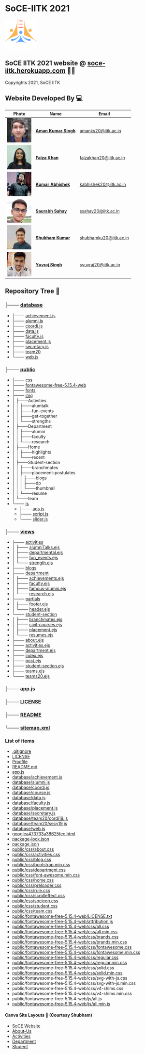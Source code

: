 # SoCE-IITK 2021

<code><img height="100" src = "public/img/SoCE-logo.svg"></code>

## SoCE IITK 2021 website @ [soce-iitk.herokuapp.com](https://soce-iitk.herokuapp.com/) 🎉🎉

Copyrights 2021, SoCE IITK

## Website Developed By 💻

| Photo                                                  | Name                                                  | Email                  |
| ------------------------------------------------------ | ----------------------------------------------------- | ---------------------- |
| <code><img height="80" src = "public/img/team/d2.jpg"> | [**Aman Kumar Singh**](https://github.com/amanks-20)  | amanks20@iitk.ac.in    |
| <code><img height="80" src = "public/img/team/w2.jpg"> | [**Faiza Khan**](https://github.com/faizak31)         | faizakhan20@iitk.ac.in |
| <code><img height="80" src = "public/img/team/w3.jpg"> | [**Kumar Abhishek**](https://github.com/kabhishek20)  | kabhishek20@iitk.ac.in |
| <code><img height="80" src = "public/img/team/w4.jpg"> | [**Saurabh Sahay**](https://github.com/sahay-saurabh) | ssahay20@iitk.ac.in    |
| <code><img height="80" src = "public/img/team/d5.jpg"> | [**Shubham Kumar**](https://github.com/Shubham-707)   | shubhamku20@iitk.ac.in |
| <code><img height="80" src = "public/img/team/w5.jpg"> | [**Yuvraj Singh**](https://github.com/Yuvraj1171)     | syuvraj20@iitk.ac.in   |

## Repository Tree 📄

### ├─── [database](database/)

-   ├─── [achievement.js ](database/achievement.js)
-   ├─── [alumni.js](database/alumni.js)
-   ├─── [coordi.js](database/coordi.js)
-   ├─── [data.js](database/data.js)
-   ├─── [faculty.js](database/faculty.js)
-   ├─── [placement.js](database/placement.js)
-   ├─── [secretary.js](database/secretary.js)
-   ├─── [team20](database/team20)
-   └─── [web.js](database/web.js)

### ├─── [public](public)

-   ├─── [css](public/css/)
-   ├─── [fontawesome-free-5.15.4-web](public/fontawesome-free-5.15.4-web/)
-   ├─── [fonts](public/fonts/)
-   ├─── [img](public/img/)
-   │  ├───Activities
-   │  │   ├───alumtalk
-   │  │   ├───fun-events
-   │  │   ├───get-together
-   │  │   └───strengths
-   │  ├───Department
-   │  │   ├───alumni
-   │  │   ├───faculty
-   │  │   └───research
-   │  ├───Home
-   │  │   ├───highlights
-   │  │   └───recent
-   │  ├───Student-section
-   │  │  ├───branchmates
-   │  │  ├───placement-postulates
-   │  │  │   ├───blogs
-   │  │  │   ├───dp
-   │  │  │   └───thumbnail
-   │  │  └───resume
-   │  └───team
-   └─── [js](public/js/)
    -   ├─── [aos.js](public/js/aos.js)
    -   ├─── [script.js](public/js/scriot.js)
    -   └─── [slider.js](public/js/slider.js)

### ├─── [views](views/)

-   ├─── [activities](views/activities/)
-   │ ├─── [alumniTalks.ejs](views/activities/alumniTalks.ejs)
-   │ ├─── [departmental.ejs](views/activities/departmental.ejs)
-   │ ├─── [fun_events.ejs](views/activities/fun_events.ejs)
-   │ └─── [strength.ejs](views/activities/strength.ejs)
-   ├─── [blogs](views/blogs/)
-   ├─── [department](views/department/)
-   │ ├─── [achievements.ejs](views/activities/achievements.ejs)
-   │ ├─── [faculty.ejs](views/activities/faculty.ejs)
-   │ ├─── [famous-alumni.ejs](views/activities/famous-alumni.ejs)
-   │ └─── [research.ejs](views/activities/research.ejs)
-   ├─── [partials](views/partials/)
-   │ ├─── [footer.ejs](views/activities/footer.ejs)
-   │ └─── [header.ejs](views/activities/header.ejs)   
-   └─── [student-section](views/student-section/)
-   │ ├─── [branchmates.ejs](views/activities/branchmates.ejs)
-   │ ├─── [civil-courses.ejs](views/activities/civil-courses.ejs)
-   │ ├─── [placement.ejs](views/activities/placement.ejs)
-   │ └─── [resumes.ejs](views/activities/resumes.ejs)
-   ├─── [about.ejs](views/activities/about.ejs)
-   ├─── [activities.ejs](views/activities/activities.ejs)
-   ├─── [department.ejs](views/activities/department.ejs)
-   ├─── [index.ejs](views/activities/index.ejs)
-   ├─── [post.ejs](views/activities/post.ejs)
-   ├─── [student-section.ejs](views/acREADMEtivities/student-section.ejs)
-   ├─── [teams.ejs](views/activities/teams.ejs)
-   └─── [teams20.ejs](views/activities/teams20.ejs)

### ├─── [app.js](app.js)

### ├─── [LICENSE](LICENSE)

### ├─── [README](README.md)

### └─── [sitemap.xml](sitemap.xml)


### List of items
-  [.gitignore](.gitignore)
-  [LICENSE](LICENSE)
-  [Procfile](Procfile)
-  [README.md](README.md)
-  [app.js](app.js)
-  [database/achievement.js](database/achievement.js)
-  [database/alumni.js](database/alumni.js)
-  [database/coordi.js](database/coordi.js)
-  [database/course.js](database/course.js)
-  [database/data.js](database/data.js)
-  [database/faculty.js](database/faculty.js)
-  [database/placement.js](database/placement.js)
-  [database/secretary.js](database/secretary.js)
-  [database/team20/cordi19.js](database/team20/cordi19.js)
-  [database/team20/secy19.js](database/team20/secy19.js)
-  [database/web.js](database/web.js)
-  [googlea473733a38625fec.html](googlea473733a38625fec.html)
-  [package-lock.json](package-lock.json)
-  [package.json](package.json)
-  [public/css/about.css](public/css/about.css)
-  [public/css/activities.css](public/css/activities.css)
-  [public/css/blog.css](public/css/blog.css)
-  [public/css/bootstrap.min.css](public/css/bootstrap.min.css)
-  [public/css/department.css](public/css/department.css)
-  [public/css/font-awesome.min.css](public/css/font-awesome.min.css)
-  [public/css/home.css](public/css/home.css)
-  [public/css/preloader.css](public/css/preloader.css)
-  [public/css/rule.css](public/css/rule.css)
-  [public/css/scrolleffect.css](public/css/scrolleffect.css)
-  [public/css/socicon.css](public/css/socicon.css)
-  [public/css/student.css](public/css/student.css)
-  [public/css/team.css](public/css/team.css)
-  [public/fontawesome-free-5.15.4-web/LICENSE.txt](public/fontawesome-free-5.15.4-web/LICENSE.txt)
-  [public/fontawesome-free-5.15.4-web/attribution.js](public/fontawesome-free-5.15.4-web/attribution.js)
-  [public/fontawesome-free-5.15.4-web/css/all.css](public/fontawesome-free-5.15.4-web/css/all.css)
-  [public/fontawesome-free-5.15.4-web/css/all.min.css](public/fontawesome-free-5.15.4-web/css/all.min.css)
-  [public/fontawesome-free-5.15.4-web/css/brands.css](public/fontawesome-free-5.15.4-web/css/brands.css)
-  [public/fontawesome-free-5.15.4-web/css/brands.min.css](public/fontawesome-free-5.15.4-web/css/brands.min.css)
-  [public/fontawesome-free-5.15.4-web/css/fontawesome.css](public/fontawesome-free-5.15.4-web/css/fontawesome.css)
-  [public/fontawesome-free-5.15.4-web/css/fontawesome.min.css](public/fontawesome-free-5.15.4-web/css/fontawesome.min.css)
-  [public/fontawesome-free-5.15.4-web/css/regular.css](public/fontawesome-free-5.15.4-web/css/regular.css)
-  [public/fontawesome-free-5.15.4-web/css/regular.min.css](public/fontawesome-free-5.15.4-web/css/regular.min.css)
-  public/fontawesome-free-5.15.4-web/css/solid.css
-  [public/fontawesome-free-5.15.4-web/css/solid.min.css](public/fontawesome-free-5.15.4-web/css/solid.min.css)
-  public/fontawesome-free-5.15.4-web/css/svg-with-js.css
-  public/fontawesome-free-5.15.4-web/css/svg-with-js.min.css
-  public/fontawesome-free-5.15.4-web/css/v4-shims.css
-  public/fontawesome-free-5.15.4-web/css/v4-shims.min.css
-  public/fontawesome-free-5.15.4-web/js/all.js
-  [public/fontawesome-free-5.15.4-web/js/all.min.js](public/fontawesome-free-5.15.4-web/js/all.min.js)



#### Canva Site Layouts 📝 (Courtesy Shubham)

-   [SoCE Website](https://www.canva.com/design/DAEsiQTOrrM/Tq0m9SvyOg_elmVW0HdLgA/view?website#2:title-page)
-   [About-Us](https://www.canva.com/design/DAEuaxDQGYc/XGKazHkNxQipher1FWnJDQ/view?website#2)
-   [Activities](https://www.canva.com/design/DAEsivoIJ5Y/MLQnIQQE1s7_kb_s_vXRPg/view?website#2:activities)
-   [Department](https://www.canva.com/design/DAEuYPG-TmA/X53Ir4oGb76Tg8_xrosrhg/view?website#2)
-   [Student](https://www.canva.com/design/DAEuYHUTsPM/kaX1nOe1rP7Kr3-03QEFqg/view?website#2)
